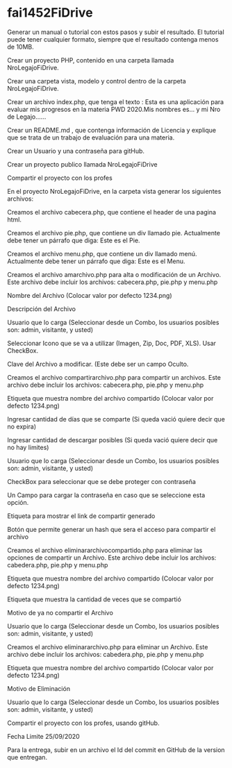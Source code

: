 # fai1452FiDrive

Generar un manual o tutorial con estos pasos y subir el resultado. El tutorial puede tener cualquier formato, siempre que el resultado contenga menos de 10MB. 

Crear un proyecto PHP, contenido en una carpeta llamada NroLegajoFiDrive.

Crear una carpeta vista, modelo y control dentro de la carpeta  NroLegajoFiDrive.

Crear un archivo index.php, que tenga el texto : Esta es una aplicación para evaluar mis progresos en la materia PWD 2020.Mis nombres es… y mi Nro de Legajo…... 

Crear un README.md , que contenga información de Licencia y explique que se trata de un trabajo de evaluación para una materia. 

Crear un Usuario y una contraseña para gitHub.

Crear un proyecto publico llamada NroLegajoFiDrive

Compartir el proyecto con los profes 


En el proyecto NroLegajoFiDrive,  en la carpeta vista generar los siguientes archivos:

 

Creamos el archivo cabecera.php, que contiene el header de una pagina html.

Creamos el archivo pie.php, que contiene un div llamado pie. Actualmente debe tener un párrafo que diga: Este es el Pie.

Creamos el archivo menu.php, que contiene un div llamado menú. Actualmente debe tener un párrafo que diga: Este es el Menu.

 

Creamos el archivo amarchivo.php para alta o modificación de un Archivo. Este archivo debe incluir los archivos: cabecera.php, pie.php y menu.php

Nombre del Archivo (Colocar valor por defecto 1234.png)

Descripción del Archivo

 Usuario que lo carga (Seleccionar desde un Combo, los usuarios posibles son: admin, visitante, y usted)

 Seleccionar Icono que se va a utilizar (Imagen, Zip, Doc, PDF, XLS). Usar CheckBox.

Clave del Archivo a modificar. (Este debe ser un campo Oculto.




Creamos el archivo compartirarchivo.php para compartir un archivos. Este archivo debe incluir los archivos: cabecera.php, pie.php y menu.php

Etiqueta que muestra nombre del archivo compartido (Colocar valor por defecto 1234.png)

Ingresar cantidad de días que se comparte (Si queda vació quiere decir que no expira) 

Ingresar cantidad de descargar posibles (Si queda vació quiere decir que no hay limites) 

Usuario que lo carga (Seleccionar desde un Combo, los usuarios posibles son: admin, visitante, y usted)

CheckBox para seleccionar que se debe proteger con contraseña

Un Campo para cargar la contraseña en caso que se seleccione esta opción. 

Etiqueta para mostrar el link de compartir generado

Botón que permite generar un hash que sera el acceso para compartir el archivo

 

Creamos el archivo eliminararchivocompartido.php para eliminar las opciones de compartir un Archivo. Este archivo debe incluir los archivos: cabedera.php, pie.php y menu.php

Etiqueta que muestra nombre del archivo compartido (Colocar valor por defecto 1234.png)

Etiqueta que muestra la cantidad de veces que se compartió

Motivo de ya no compartir el Archivo

Usuario que lo carga (Seleccionar desde un Combo, los usuarios posibles son: admin, visitante, y usted)




Creamos el archivo eliminararchivo.php para eliminar un Archivo. Este archivo debe incluir los archivos: cabedera.php, pie.php y menu.php

Etiqueta que muestra nombre del archivo compartido (Colocar valor por defecto 1234.png)

Motivo de Eliminación

Usuario que lo carga (Seleccionar desde un Combo, los usuarios posibles son: admin, visitante, y usted)

 

Compartir el proyecto con los profes, usando gitHub. 

 

Fecha Limite 25/09/2020

Para la entrega, subir en un archivo el Id del commit en GitHub de la version que entregan. 

